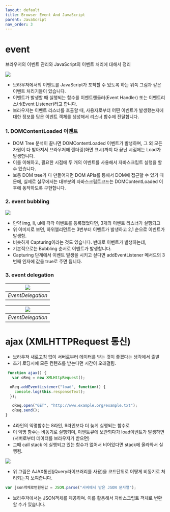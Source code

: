 ```yaml
---
layout: default
title: Browser Event And JavaScript
parent: JavaScript
nav_order: 3
---
```



# event

브라우저의 이벤트 관리와 JavaScript의 이벤트 처리에 대해서 정리

![](/images/javascript/browser-events-01.jpg)


 * 브라우저에서의 이벤트를 JavaScript가 포착할 수 있도록 하는 위쪽 그림과 같은 이벤트 처리기들이 있습니다.
 * 이벤트가 발생할 때 실행되는 함수를 이벤트핸들러(Event Handler) 또는 이벤트리스너(Event Listener)라고 합니다.
 * 브라우저는 이벤트 리스너를 호출할 때, 사용자로부터 어떤 이벤트가 발생했는지에 대한 정보를 담은 이벤트 객체를 생성해서 리스너 함수에 전달합니다.

### 1. DOMContentLoaded 이벤트

 * DOM Tree 분석이 끝나면 DOMContentLoaded 이벤트가 발생하며, 그 외 모든 자원이 다 받아져서 브라우저에 렌더링(화면 표시)까지 다 끝난 시점에는 Load가 발생합니다.
 * 이를 이해하고, 필요한 시점에 두 개의 이벤트를 사용해서 자바스크립트 실행을 할 수 있습니다.
 * 보통 DOM tree가 다 만들어지면 DOM APIs를 통해서 DOM에 접근할 수 있기 때문에, 실제로 실무에서는 대부분의 자바스크립트코드는 DOMContentLoaded 이후에 동작하도록 구현합니다.


### 2. event bubbling

![](/images/javascript/Event_Bubbling.png)

 * 만약 img, li, ul에 각각 이벤트를 등록했었다면, 3개의 이벤트 리스너가 실행되고
 * 위 이미지로 보면, 하위엘리먼트는 3번부터 이벤트가 발생하고 2,1 순으로 이벤트가 발생함.
 * 비슷하게 Capturing이라는 것도 있습니다. 반대로 이벤트가 발생하는데,
 * 기본적으로는 Bubbling 순서로 이벤트가 발생합니다.
 * Capturing 단계에서 이벤트 발생을 시키고 싶다면 addEventListener 메서드의 3번째 인자에 값을 true로 주면 됩니다.


### 3. event delegation
|![](/images/javascript/EventDelegation-1.png)|
|:--:|
|*EventDelegation*|

|![](/images/javascript/EventDelegation-2.png)|
|:--:|
|*EventDelegation*|



# ajax (XMLHTTPRequest 통신)

 * 브라우저 새로고침 없이 서버로부터 데이터를 받는 것이 좋겠다는 생각에서 출발
 * 초기 로딩시에 모든 컨텐츠를 받는다면 시간이 오래걸림.

```javascript
 function ajax() {
   var oReq = new XMLHttpRequest();

  oReq.addEventListener("load", function() {
    console.log(this.responseText);
  });

   oReq.open("GET", "http://www.example.org/example.txt");
   oReq.send();
}
```

 * 4라인의 익명함수는 8라인, 9라인보다 더 늦게 실행되는 함수로
 * 이 익명 함수는 비동기로 실행되며, 이벤트큐에 보관되다가 load이벤트가 발생하면(서버로부터 데이터를 브라우저가 받으면)
 * 그때 call stack 에 실행되고 있는 함수가 없어서 비어있다면 stack에 올라와서 실행됨.


![](/images/javascript/ajax-flow.png)
 * 위 그림은 AJAX통신(jQuery라이브러리를 사용)을 코드단위로 어떻게 비동기로 처리되는지 보여줍니다.

```javascript
var json객체로변환된값 = JSON.parse("서버에서 받은 JSON 문자열");
```
 * 브라우저에서는 JSON객체를 제공하며. 이를 활용해서 자바스크립트 객체로 변환할 수가 있습니다.
